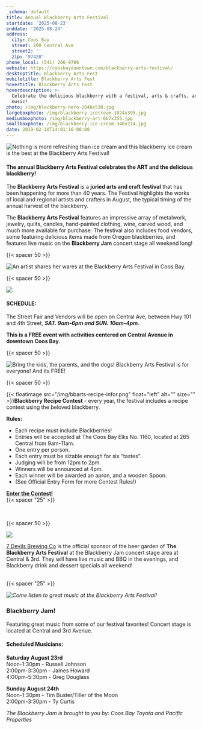 ```yaml
---
_schema: default
title: Annual Blackberry Arts Festival
startdate: '2025-08-23'
enddate: '2025-08-24'
address:
  city: Coos Bay
  street: 200 Central Ave
  street2: ''
  zip: '97420'
phone_local: (541) 266-9706
website: https://coosbaydowntown.com/blackberry-arts-festival/
desktoptitle: Blackberry Arts Fest
mobiletitle: Blackberry Arts Fest
hovertitle: Blackberry Arts Fest
hoverdescription: >-
  Celebrate the delicious blackberry with a festival, arts & crafts, and live
  music!
photo: /img/blackberry-hero-2048x530.jpg
largeboxphoto: /img/blackberry-icecream-1024x395.jpg
mediumboxphoto: /img/blackberry-art-667x355.jpg
smallboxphoto: /img/blackberry-ice-cream-340x214.jpg
date: 2019-02-10T14:01:16-08:00
---
```

![Nothing is more refreshing than ice cream and this blackberry ice cream is the best at the Blackberry Arts Festival!](/img/blackberry-ice-cream-medium.jpg "Blackberry Ice Cream! Yum!")

#### The annual **Blackberry Arts Festival** celebrates the ART and the delicious blackberry!

The **Blackberry Arts Festival** is a **juried arts and craft festival** that has been happening for more than 40 years. The Festival highlights the works of local and regional artists and crafters in August, the typical timing of the annual harvest of the blackberry.

The **Blackberry Arts Festival** features an impressive array of metalwork, jewelry, quilts, candles, hand-painted clothing, wine, carved wood, and much more available for purchase. The festival also includes food vendors, some featuring delicious items made from Oregon blackberries, and features live music on the **Blackberry Jam** concert stage all weekend long!

{{< spacer 50 >}}

![An artist shares her wares at the Blackberry Arts Festival in Coos Bay.](/img/blackberry-arts-painting-medium.jpg "Arts &amp; Crafts at Blackberry Arts Fest")

{{< spacer 50 >}}

![](/img/bbarts-banner-1.jpg)

#### SCHEDULE:

The Street Fair and Vendors will be open on Central Ave, between Hwy 101 and 4th Street,&nbsp;***SAT. 9am-6pm and SUN. 10am-4pm***.

**This is a FREE event with activities centered on Central Avenue in downtown Coos Bay.**

{{< spacer 50 >}}

![Bring the kids, the parents, and the dogs! Blackberry Arts Festival is for everyone! And its FREE!](/img/blackberry-facepaint-medium.jpg "Blackberry Arts Festival for All Ages")

{{< spacer 50 >}}

{{< floatimage src="/img/bbarts-recipe-infor.png" float="left" alt="" size="" >}}**Blackberry Recipe Contest** - every year, the festival includes a recipe contest using the beloved blackberry.

**Rules:**

* Each recipe must include Blackberries!
* Entries will be accepted at The Coos Bay Elks No. 1160, located at 265 Central from 9am-11am.
* One entry per person.
* Each entry must be sizable enough for six “tastes”.
* Judging will be from 12pm to 2pm.
* Winners will be announced at 4pm.
* Each winner will be awarded an apron, and a wooden Spoon.
* (See Official Entry Form for more Contest Rules!)

[**Enter the Contest!**]()<br>{{< spacer "25" >}}

&nbsp;

{{< spacer 50 >}}

![](/img/blackberry-bar.jpeg)

[7 Devils Brewing Co](https://www.facebook.com/7DevilsBrewingCo) is the official sponsor of the beer garden of **The Blackberry Arts Festival** at the Blackberry Jam concert stage area at Central & 3rd. They will have live music and BBQ in the evenings, and Blackberry drink and dessert specials all weekend!<br>​​​​

{{< spacer "25" >}}

*![Come listen to great music at the Blackberry Arts Festival!](/img/bba-jam.jpg "Blackberry Jam")*

### Blackberry Jam!

Featuring great music from some of our festival favorites! Concert stage is located at Central and 3rd Avenue.

#### **Scheduled Musicians:**

**Saturday August 23rd** <br>Noon-1:30pm - Russell Johnson<br>2:00pm-3:30pm - James Howard<br>4:00pm-5:30pm - Greg Douglass

**Sunday August 24th** <br>Noon-1:30pm - Tim Buster/Tiller of the Moon<br>2:00pm-3:30pm - Ty Curtis

*The Blackberry Jam is brought to you by: Coos Bay Toyota and Pacific Properties*